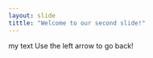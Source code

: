 ```yaml
---
layout: slide
tittle: "Welcome to our second slide!"
---
```

my text
Use the left arrow to go back!

